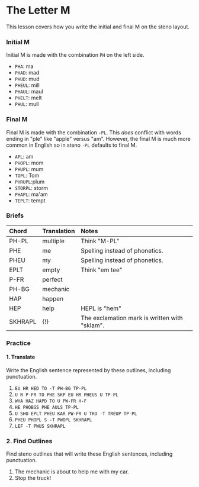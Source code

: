 # The Letter M

This lesson covers how you write the initial and final M on the steno layout.

### Initial M

Initial M is made with the combination `PH` on the left side.

* `PHA`: ma
* `PHAD`: mad
* `PHUD`: mud
* `PHEUL`: mill
* `PHAUL`: maul
* `PHELT`: melt
* `PHUL`: mull

### Final M

Final M is made with the combination `-PL`. This _does_ conflict with words ending in "ple" like "apple" versus "am". However, the final M is much more common in English so in steno `-PL` defaults to final M.

* `APL`: am
* `PHOPL`: mom
* `PHUPL`: mum
* `TOPL`: Tom
* `PHRUPL`:plum
* `STORPL`: storm
* `PHAPL`: ma'am
* `TEPLT`: tempt

### Briefs

| Chord | Translation | Notes |
| :--- | :--- | :--- |
| PH-PL | multiple | Think "M-PL" |
| PHE | me | Spelling instead of phonetics. |
| PHEU | my | Spelling instead of phonetics. |
| EPLT | empty | Think "em tee" |
| P-FR | perfect |  |
| PH-BG | mechanic |  |
| HAP | happen |  |
| HEP | help | HEPL is "hem" |
| SKHRAPL | {!} | The exclamation mark is written with "sklam". |

### Practice

#### 1. Translate

Write the English sentence represented by these outlines, including punctuation.

1. `EU HR HED TO -T PH-BG TP-PL`
2. `U R P-FR TO PHE SKP EU HR PHEUS U TP-PL`
3. `WHA HAZ HAPD TO U PW-FR H-F`
4. `HE PHOBGS PHE AULS TP-PL`
5. `U SHO EPLT PHEU KAR PW-FR U TKO -T TREUP TP-PL`
6. `PHEU PHOPL S -T PWOPL SKHRAPL`
7. `LEF -T PWUS SKHRAPL`

### 2. Find Outlines

Find steno outlines that will write these English sentences, including punctuation.

1. The mechanic is about to help me with my car.
2. Stop the truck!



